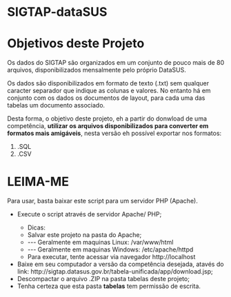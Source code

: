 # SIGTAP-dataSUS

<h1 class="jumbotron-heading text-center">Objetivos deste Projeto</h1>
<p class="lead text-muted">Os dados do <span class="badge badge-warning">SIGTAP</span> são organizados em um conjunto de pouco mais de 80 arquivos, disponibilizados mensalmente pelo próprio DataSUS.</p>
<p class="lead text-muted">Os dados são disponibilizados em formato de texto (.txt) sem qualquer caracter separador que indique as colunas e valores. No entanto há em conjunto com os dados os documentos de layout, para cada uma das tabelas um documento associado.</p>
<p class="lead text-muted">Desta forma, o objetivo deste projeto, eh a partir do donwload de uma competência, <b>utilizar os arquivos disponibilizados para converter em formatos mais amigáveis</b>, nesta versão eh possível exportar nos formatos:</p>
<p class="lead text-muted">
<ol>
  <li>.SQL</li>
  <li>.CSV</li>
</ol>
</p>

<h1 class="jumbotron-heading text-center">LEIMA-ME</h1>
<p class="lead text-muted">Para usar, basta baixar este script para um servidor PHP (Apache).</p>
<ul>
  <li>Execute o script através de servidor Apache/ PHP;</li>
  <ul>
      <li>Dicas:</li>
      <li>Salvar este projeto na pasta do Apache;</li> 
      <li> --- Geralmente em maquinas Linux: /var/www/html</li> 
      <li> --- Geralmente em maquinas Windows: /etc/apache/httpd</li>
      <li>Para executar, tente acessar via navegador http://localhost</li>
  </ul>
  <li>Baixe em seu computador a versão da competência desejada, atavés do link: http://sigtap.datasus.gov.br/tabela-unificada/app/download.jsp;</li>
  <li>Descompactar o arquivo .ZIP na pasta tabelas deste projeto;</li>
  <li>Tenha certeza que esta pasta <b>tabelas</b> tem permissão de escrita.</li>
</ul>
